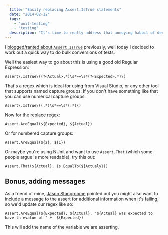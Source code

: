```yaml
---
  title: "Easily replacing Assert.IsTrue statements"
  date: "2014-02-12"
  tags: 
    - "unit-testing"
    - "testing"
  description: "It's time to really address that annoying habbit of developers to use `Assert.IsTrue` in their tests."
---
```


I [blogged/ranted about `Assert.IsTrue`](/posts/2013-01-08-the-problem-with-assert-istrue.html) previously, well today I decided to work out a quick way to do bulk conversions of tests.

Well the easiest way to go about this is using a good old Regular Expression:

    Assert\.IsTrue\((?<Actual>.*)\s*==\s*(?<Expected>.*)\)

That's a regex which is ideal for using from Visual Studio, or any other tool that supports named capture groups. If you don't have something like that you can use numerical capture groups:

    Assert\.IsTrue\((.*)\s*==\s*(.*)\)

Now for the replace regex:

    Assert.AreEqual(${Expected}, ${Actual})

Or for numbered capture groups:

    Assert.AreEqual(${2}, ${1})

Or maybe you're using NUnit and want to use `Assert.That` (which some people argue is more readable), try this out:

    Assert.That(${Actual}, Is.EqualTo(${Actualy}))

## Bonus, adding messages

As a friend of mine, [Jason Stangroome](https://twitter.com/jstangroome) pointed out you might also want to include a message to the assert for additional information when it's failing, so we'd update our regex like so:

    Assert.AreEqual(${Expected}, ${Actual}, "${Actual} was expected to have th evalue of " +  ${Expected})

This will add the name of the variable we are asserting.